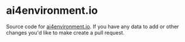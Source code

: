 # ai4environment.io

Source code for [ai4environment.io](http://ai4environment.io). If you have any
data to add or other changes you'd like to make create a pull request.
